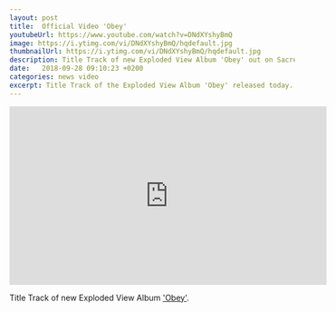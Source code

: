 ```yaml
---
layout: post
title:  Official Video 'Obey'
youtubeUrl: https://www.youtube.com/watch?v=DNdXYshyBmQ
image: https://i.ytimg.com/vi/DNdXYshyBmQ/hqdefault.jpg
thumbnailUrl: https://i.ytimg.com/vi/DNdXYshyBmQ/hqdefault.jpg
description: Title Track of new Exploded View Album 'Obey' out on Sacred Bones.
date:   2018-09-28 09:10:23 +0200
categories: news video
excerpt: Title Track of the Exploded View Album 'Obey' released today.
---
```


<iframe width="560" height="315" src="https://www.youtube-nocookie.com/embed/DNdXYshyBmQ" frameborder="0" allow="autoplay; encrypted-media" allowfullscreen></iframe>


Title Track of new Exploded View Album ['Obey'](https://www.sacredbonesrecords.com/products/sbr209-exploded-view-obey).


<script type="application/ld+json">
{
  "@context" : "http://schema.org",
  "@type" : "VideoObject",
  "name" : "Exploded View - Obey (Official Video)",
  "duration" : "PT5M30S",
  "thumbnail" : "{{ page.thumbnailUrl }}",
  "description" : "{{ page.description }}",
  "embedUrl": "https://www.youtube-nocookie.com/embed/DNdXYshyBmQ"
}
</script>